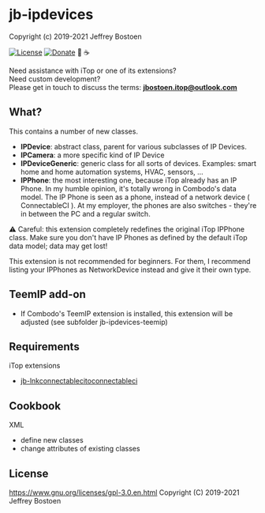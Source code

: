 # jb-ipdevices
Copyright (c) 2019-2021 Jeffrey Bostoen

[![License](https://img.shields.io/github/license/jbostoen/iTop-custom-extensions)](https://github.com/jbostoen/iTop-custom-extensions/blob/master/license.md)
[![Donate](https://img.shields.io/badge/Donate-PayPal-green.svg)](https://www.paypal.me/jbostoen)
🍻 ☕


Need assistance with iTop or one of its extensions?  
Need custom development?  
Please get in touch to discuss the terms: **jbostoen.itop@outlook.com**

## What?
This contains a number of new classes.

* **IPDevice**: abstract class, parent for various subclasses of IP Devices.
* **IPCamera**: a more specific kind of IP Device
* **IPDeviceGeneric**: generic class for all sorts of devices. Examples: smart home and home automation systems, HVAC, sensors, ...
* **IPPhone**: the most interesting one, because iTop already has an IP Phone. In my humble opinion, it's totally wrong in Combodo's data model. The IP Phone is seen as a phone, instead of a network device ( ConnectableCI ). At my employer, the phones are also switches - they're in between the PC and a regular switch. 

⚠ Careful: this extension completely redefines the original iTop IPPhone class.
Make sure you don't have IP Phones as defined by the default iTop data model; data may get lost!

This extension is not recommended for beginners. For them, I recommend listing your IPPhones as NetworkDevice instead and give it their own type.

## TeemIP add-on
* If Combodo's TeemIP extension is installed, this extension will be adjusted (see subfolder jb-ipdevices-teemip)


## Requirements

iTop extensions
* [jb-lnkconnectablecitoconnectableci](https://github.com/jbostoen/itop-jb-lnkconnectablecitoconnectableci)


## Cookbook

XML
* define new classes
* change attributes of existing classes

## License
https://www.gnu.org/licenses/gpl-3.0.en.html
Copyright (C) 2019-2021 Jeffrey Bostoen
